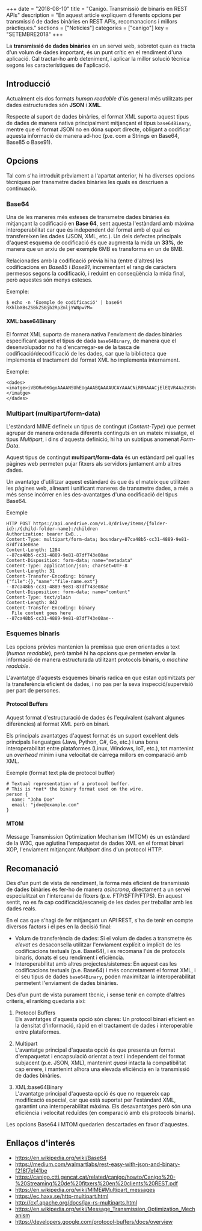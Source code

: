 +++
date        = "2018-08-10"
title       = "Canigó. Transmissió de binaris en REST APIs"
description = "En aquest article expliquem diferents opcions per transmissió de dades binàries en REST APIs, recomanacions i millors pràctiques."
sections    = ["Notícies"]
categories  = ["canigo"]
key         = "SETEMBRE2018"
+++

La **transmissió de dades binàries** en un servei web, sobretot quan es tracta d'un volum de dades important, és un punt crític en el rendiment d'una aplicació. Cal tractar-ho amb deteniment, i aplicar la millor solució tècnica segons les característiques de l'aplicació.

## Introducció

Actualment els dos formats _human readable_ d'ús general més utilitzats per dades estructurades són **JSON** i **XML**.

Respecte al suport de dades binàries, el format XML suporta aquest tipus de dades de manera nativa principalment mitjançant el tipus `base64Binary`, mentre que el format JSON no en dóna suport directe, obligant a codificar aquesta informació de manera ad-hoc (p.e. com a Strings en Base64, Base85 o Base91).

## Opcions

Tal com s'ha introduït prèviament a l'apartat anterior, hi ha diverses opcions tècniques per transmetre dades binàries les quals es descriuen a continuació.

### Base64

Una de les maneres més esteses de transmetre dades binàries és mitjançant la codificació en **Base 64**, sent aquesta l'estàndard amb màxima interoperabilitat car que és independent del format amb el qual es transfereixen les dades (JSON, XML, etc.). Un dels defectes principals d'aquest esquema de codificació és que augmenta la mida un **33%**, de manera que un arxiu de per exemple 6MB es transforma en un de 8MB.

Relacionades amb la codificació prèvia hi ha (entre d'altres) les codificacions en _Base85_ i _Base91_, incrementant el rang de caràcters permesos segons la codificació, i reduint en conseqüència la mida final, però aquestes són menys esteses.

Exemple:
```
$ echo -n 'Exemple de codificació' | base64 
RXhlbXBsZSBkZSBjb2RpZmljYWNpw7M=
```

#### XML:base64Binary

El format XML suporta de manera nativa l'enviament de dades binàries especificant aquest el tipus de dada `base64Binary`, de manera que el desenvolupador no ha d'encarregar-se de la tasca de codificació/decodificació de les dades, car que la biblioteca que implementa el tractament del format XML ho implementa internament.

Exemple:
```
<dades>
<imatge>iVBORw0KGgoAAAANSUhEUgAAABQAAAAUCAYAAACNiR0NAAACjElEQVR4Aa2V30uTURjHnVBUgglC...</imatge>
</dades>
```

### Multipart (multipart/form-data)

L'estàndard MIME defineix un tipus de contingut (_Content-Type_) que permet agrupar de manera ordenada diferents continguts en un mateix missatge, el tipus _Multipart_, i dins d'aquesta definició, hi ha un subtipus anomenat _Form-Data_.

Aquest tipus de contingut **multipart/form-data** és un estàndard pel qual les pàgines web permeten pujar fitxers als servidors juntament amb altres dades. 

Un avantatge d'utilitzar aquest estàndard és que és el mateix que utilitzen les pàgines web, alineant i unificant maneres de transmetre dades, a més a més sense incórrer en les des-avantatges d'una codificació del tipus Base64.

Exemple
```
HTTP POST https://api.onedrive.com/v1.0/drive/items/{folder-id}:/{child-folder-name}:/children
Authorization: bearer EwB...
Content-Type: multipart/form-data; boundary=87ca48b5-cc31-4889-9e81-87df743e08ae
Content-Length: 1284
--87ca48b5-cc31-4889-9e81-87df743e08ae
Content-Disposition: form-data; name="metadata"
Content-Type: application/json; charset=UTF-8
Content-Length: 31
Content-Transfer-Encoding: binary
{"file":{},"name":"file-name.ext"}
--87ca48b5-cc31-4889-9e81-87df743e08ae
Content-Disposition: form-data; name="content"
Content-Type: text/plain
Content-Length: 842
Content-Transfer-Encoding: binary
  File content goes here
--87ca48b5-cc31-4889-9e81-87df743e08ae--
```

### Esquemes binaris

Les opcions prèvies mantenien la premissa que eren orientades a text (_human readable_), però també hi ha opcions que permeten enviar la informació de manera estructurada utilitzant protocols binaris, o _machine readable_.

L'avantatge d'aquests esquemes binaris radica en que estan optimitzats per la transferència eficient de dades, i no pas per la seva inspecció/supervisió per part de persones.

#### Protocol Buffers

Aquest format d'estructuració de dades és l'equivalent (salvant algunes diferències) al format XML però en binari.

Els principals avantatges d'aquest format és un suport excel·lent dels principals llenguatges (Java, Python, C#, Go, etc.) i una bona interoperabilitat entre plataformes (Linux, Windows, IoT, etc.), tot mantenint un _overhead_ mínim i una velocitat de càrrega millors en comparació amb XML.

Exemple (format text pla de protocol buffer)
```
# Textual representation of a protocol buffer.
# This is *not* the binary format used on the wire.
person {
  name: "John Doe"
  email: "jdoe@example.com"
}
```

#### MTOM

Message Transmission Optimization Mechanism (MTOM) és un estàndard de la W3C, que aglutina l'empaquetat de dades XML en el format binari XOP, l'enviament mitjançant _Multipart_ dins d'un protocol HTTP.

## Recomanació

Des d'un punt de vista de rendiment, la forma més eficient de transmissió de dades binàries és fer-ho de manera _asíncrona_, directament a un servei especialitzat en l'intercanvi de fitxers (p.e. FTP/SFTP/FTPS). En aquest sentit, no es fa cap codificació/escaneig de les dades per treballar amb les dades reals.

En el cas que s'hagi de fer mitjançant un API REST, s'ha de tenir en compte diversos factors i el pes en la decisió final:

* Volum de transferència de dades: Si el volum de dades a transmetre és _elevat_ es desaconsella utilitzar l'enviament explícit o implícit de les codificacions textuals (p.e. Base64), i es recomana l'ús de protocols binaris, donats el seu rendiment i eficiència.
* Interoperabilitat amb altres projectes/sistemes: En aquest cas les codificacions textuals (p.e. Base64) i més concretament el format XML, i el seu tipus de dades `base64Binary`, poden maximitzar la interoperabilitat permetent l'enviament de dades binàries.

Des d'un punt de vista purament tècnic, i sense tenir en compte d'altres criteris, el ranking quedaria així:

1. Protocol Buffers<br>
Els avantatges d'aquesta opció són clares: Un protocol binari eficient en la densitat d'informació, ràpid en el tractament de dades i interoperable entre plataformes.

2. Multipart<br>
L'avantatge principal d'aquesta opció és que presenta un format d'empaquetat i encapsulació orientat a text i independent del format subjacent (p.e. JSON, XML), mantenint _quasi_ intacta la compatibilitat cap enrere, i mantenint alhora una elevada eficiència en la transmissió de dades binàries.

3. XML:base64Binary<br>
L'avantatge principal d'aquesta opció és que no requereix cap modificació especial, car que està suportat per l'estàndard XML, garantint una interoperabilitat màxima. Els desavantatges però són una eficiència i velocitat reduïdes (en comparació amb els protocols binaris).

Les opcions Base64 i MTOM quedarien descartades en favor d'aquestes.

## Enllaços d'interés

* https://en.wikipedia.org/wiki/Base64
* https://medium.com/walmartlabs/rest-easy-with-json-and-binary-f218f7e141be
* https://canigo.ctti.gencat.cat/related/canigo/howto/Canigo%20-%20Streaming%20de%20fitxers%20en%20clients%20REST.pdf
* https://en.wikipedia.org/wiki/MIME#Multipart_messages
* https://ec.haxx.se/http-multipart.html
* http://cxf.apache.org/docs/jax-rs-multiparts.html
* https://en.wikipedia.org/wiki/Message_Transmission_Optimization_Mechanism
* https://developers.google.com/protocol-buffers/docs/overview
